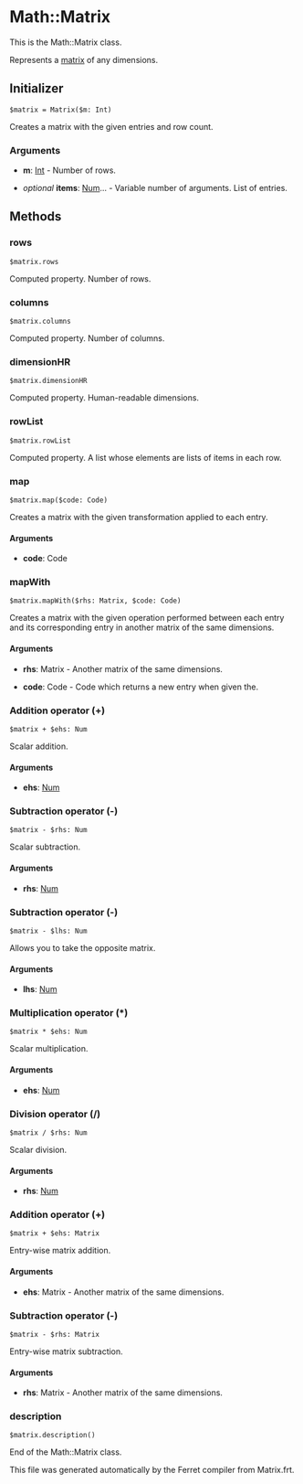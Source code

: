 # Math::Matrix

This is the Math::Matrix class.

Represents a [matrix](https://en.wikipedia.org/wiki/Matrix_(mathematics))
of any dimensions.


## Initializer

```
$matrix = Matrix($m: Int)
```

Creates a matrix with the given entries and row count.


### Arguments

* __m__: [Int](/std/doc/Number.md) - Number of rows.

* *optional* __items__: [Num](/std/doc/Number.md)... - Variable number of arguments. List of entries.

## Methods

### rows

```
$matrix.rows
```

Computed property. Number of rows.



### columns

```
$matrix.columns
```

Computed property. Number of columns.



### dimensionHR

```
$matrix.dimensionHR
```

Computed property. Human-readable dimensions.



### rowList

```
$matrix.rowList
```

Computed property. A list whose elements are lists of items in each row.



### map

```
$matrix.map($code: Code)
```

Creates a matrix with the given transformation applied to each entry.


#### Arguments

* __code__: Code  



### mapWith

```
$matrix.mapWith($rhs: Matrix, $code: Code)
```

Creates a matrix with the given operation performed between each entry and
its corresponding entry in another matrix of the same dimensions.


#### Arguments

* __rhs__: Matrix - Another matrix of the same dimensions.

* __code__: Code - Code which returns a new entry when given the.



### Addition operator (+)

```
$matrix + $ehs: Num
```

Scalar addition.


#### Arguments

* __ehs__: [Num](/std/doc/Number.md)  



### Subtraction operator (-)

```
$matrix - $rhs: Num
```

Scalar subtraction.


#### Arguments

* __rhs__: [Num](/std/doc/Number.md)  



### Subtraction operator (-)

```
$matrix - $lhs: Num
```

Allows you to take the opposite matrix.


#### Arguments

* __lhs__: [Num](/std/doc/Number.md)  



### Multiplication operator (*)

```
$matrix * $ehs: Num
```

Scalar multiplication.


#### Arguments

* __ehs__: [Num](/std/doc/Number.md)  



### Division operator (/)

```
$matrix / $rhs: Num
```

Scalar division.


#### Arguments

* __rhs__: [Num](/std/doc/Number.md)  



### Addition operator (+)

```
$matrix + $ehs: Matrix
```

Entry-wise matrix addition.


#### Arguments

* __ehs__: Matrix - Another matrix of the same dimensions.



### Subtraction operator (-)

```
$matrix - $rhs: Matrix
```

Entry-wise matrix subtraction.


#### Arguments

* __rhs__: Matrix - Another matrix of the same dimensions.



### description

```
$matrix.description()
```





End of the Math::Matrix class.

This file was generated automatically by the Ferret compiler from
Matrix.frt.